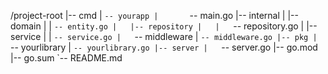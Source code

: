 /project-root
|-- cmd
|   `-- yourapp
|       `-- main.go
|-- internal
|   |-- domain
|   |   `-- entity.go
|   |-- repository
|   |   `-- repository.go
|   |-- service
|   |   `-- service.go
|   `-- middleware
|       `-- middleware.go
|-- pkg
|   `-- yourlibrary
|       `-- yourlibrary.go
|-- server
|   `-- server.go
|-- go.mod
|-- go.sum
`-- README.md
